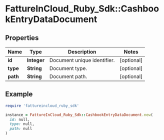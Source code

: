 # FattureInCloud_Ruby_Sdk::CashbookEntryDataDocument

## Properties

| Name | Type | Description | Notes |
| ---- | ---- | ----------- | ----- |
| **id** | **Integer** | Document unique identifier. | [optional] |
| **type** | **String** | Document type. | [optional] |
| **path** | **String** | Document path. | [optional] |

## Example

```ruby
require 'fattureincloud_ruby_sdk'

instance = FattureInCloud_Ruby_Sdk::CashbookEntryDataDocument.new(
  id: null,
  type: null,
  path: null
)
```

